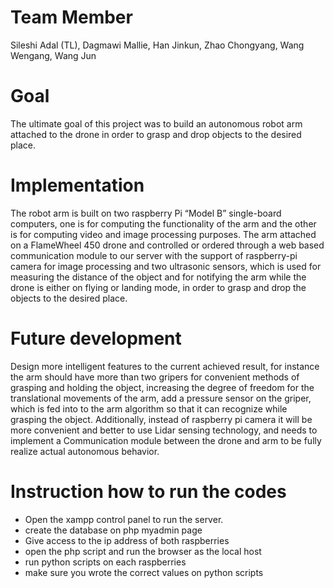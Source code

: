 
# Team Member
Sileshi Adal (TL), Dagmawi Mallie, Han Jinkun, Zhao Chongyang, Wang Wengang, Wang Jun

# Goal
The ultimate goal of this project was to build an autonomous robot arm attached to the drone in order to grasp and drop objects to the desired place.

# Implementation
The robot arm is built on two raspberry Pi “Model B” single-board computers, one is for computing the functionality of the arm and the other is for computing video and image processing purposes. The arm attached on a FlameWheel 450 drone and controlled or ordered through a web based communication module to our server with the support of raspberry-pi camera for image processing and two ultrasonic sensors, which is used for measuring the distance of the object and for notifying the arm while the drone is either on flying or landing mode, in order to grasp and drop the objects to the desired place.

# Future development
Design more intelligent features to the current achieved result, for instance the arm should have more than two gripers for convenient methods of grasping and holding the object, increasing the degree of freedom for the translational movements of the arm, add a pressure sensor on the griper, which is fed into to the arm algorithm so that it can recognize while grasping the object. Additionally, instead of raspberry pi camera it will be more convenient and better to use Lidar sensing technology, and needs to implement a Communication module between the drone and arm to be fully realize actual autonomous behavior.

# Instruction how to run the codes   
- Open the xampp control panel to run the server.
- create the database on php myadmin page
- Give access to the ip address of both raspberries
- open the php script and run the browser as the local host
- run python scripts on each raspberries
- make sure you wrote the correct values on python scripts 
